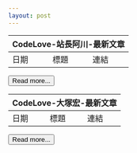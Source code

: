 ```yaml
---
layout: post
---
```


<table id="dataTable_howtomakeaturn">
  <thead>
    <tr>
      <th colspan="3">CodeLove-站長阿川-最新文章</th>
    </tr>
  </thead>
  <tbody>
  <tr>
    <td>日期</td>
    <td>標題</td>
    <td>連結</td>
  </tr>
  </tbody>
</table>

<input type="button" id="btnMore_howtomakeaturn" value="Read more...">
<br>

<table id="dataTable_hung19091">
  <thead>
    <tr>
      <th colspan="3">CodeLove-大塚宏-最新文章</th>
    </tr>
  </thead>
  <tbody>
  <tr>
    <td>日期</td>
    <td>標題</td>
    <td>連結</td>
  </tr>
  </tbody>
</table>

<input type="button" id="btnMore_hung19091" value="Read more...">

<script>
  /*
  let api_howtomakeaturn = {
    url: "https://codelove.tw/api/posts?username=howtomakeaturn&per_page=5&page=",
    pageCount: 1,
    table: document.getElementById("dataTable_howtomakeaturn"),
    btn: document.getElementById("btnMore_howtomakeaturn"),
    call: function(){
      let tmpURL = api_howtomakeaturn.url + api_howtomakeaturn.pageCount;
      let tmpTable = api_howtomakeaturn.table;
      callAPI(tmpURL, tmpTable);
      api_howtomakeaturn.pageCount += 1;
    }
  };
  */
  
  let api_howtomakeaturn = setAPI("howtomakeaturn");

  api_howtomakeaturn.call();
  
  api_howtomakeaturn.btn.onclick = function () {
      api_howtomakeaturn.call();
  };

  function setAPI(user){    
    let obj = {
      url: "https://codelove.tw/api/posts?username=" + user + "&per_page=5&page=",
      pageCount: 1,
      table: document.getElementById("dataTable_" + user),
      btn: document.getElementById("btnMore_" + user),
      call: function(){
        let tmpURL = this.url + this.pageCount;
        let tmpTable = this.table;
        callAPI(tmpURL, tmpTable);
        this.pageCount += 1;
      }
    };
    
    return obj;
  }
  
  function callAPI(url, table){
    fetch(url)
      .then((res) => {
        const data = res.json();
        return data;
      })
      .then((data) => {
        console.log(data);
        if(data.length == 0){
          alert('沒有更多文章了!');          
          return;
        }
        for (let i = 0; i < data.length; i++) {
          let dr = document.createElement("TR");
    
          let dc_date = document.createElement("TD");
          let postDate = new Date(data[i]['published_at']);
          let year = postDate.getFullYear();
          let month = postDate.getMonth();
          let day = postDate.getDate();
          let formatDate = `${year}-${month}-${day}`;
          let txt = document.createTextNode(formatDate);
          dc_date.appendChild(txt);
          dc_date.style.width = '20%';
          dr.appendChild(dc_date);
          
          let dc_title = document.createElement("TD");
          txt = document.createTextNode(data[i]['title']);
          dc_title.appendChild(txt);
          dr.appendChild(dc_title);
    
          let dc_url = document.createElement("TD");
          let url = document.createElement("a");
          url.href = data[i]['canonical_url'];
          url.innerHTML = data[i]['id'];
          url.target="_blank";
          dc_url.appendChild(url);
          dr.appendChild(dc_url);
          
          table.appendChild(dr);
        }
      });
  }
</script>
